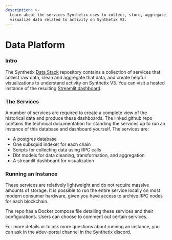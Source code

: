 ```yaml
---
description: >-
  Learn about the services Synthetix uses to collect, store, aggregate, and
  visualize data related to activity on Synthetix V3.
---
```


# Data Platform

### Intro

The Synthetix [Data Stack](https://github.com/Synthetixio/data) repository contains a collection of services that collect raw data, clean and aggregate that data, and create helpful visualizations to understand activity on Synthetix V3. You can visit a hosted instance of the resulting [Streamlit dashboard](https://synthetix.streamlit.app/).

### The Services

A number of services are required to create a complete view of the historical data and produce these dashboards. The linked github repo contains the technical documentation for standing the services up to run an instance of this database and dashboard yourself. The services are:

* A postgres database
* One subsquid indexer for each chain
* Scripts for collecting data using RPC calls
* Dbt models for data cleaning, transformation, and aggregation
* A streamlit dashboard for visualization

### Running an Instance

These services are relatively lightweight and do not require massive amounts of storage. It is possible to run the entire service locally on most modern consumer hardware, given you have access to archive RPC nodes for each blockchain.

The repo has a Docker compose file detailing these services and their configurations. Users can choose to comment out certain services.

For more details or to ask more questions about running an instance, you can ask in the #dev-portal channel in the Synthetix discord.
